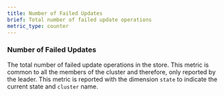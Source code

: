 ```yaml
---
title: Number of Failed Updates
brief: Total number of failed update operations
metric_type: counter
---
```

### Number of Failed Updates
The total number of failed update operations in the store. This metric is common to all the members of the cluster and therefore, only reported by the leader. This metric is reported with the dimension `state` to indicate the current state and `cluster` name.
